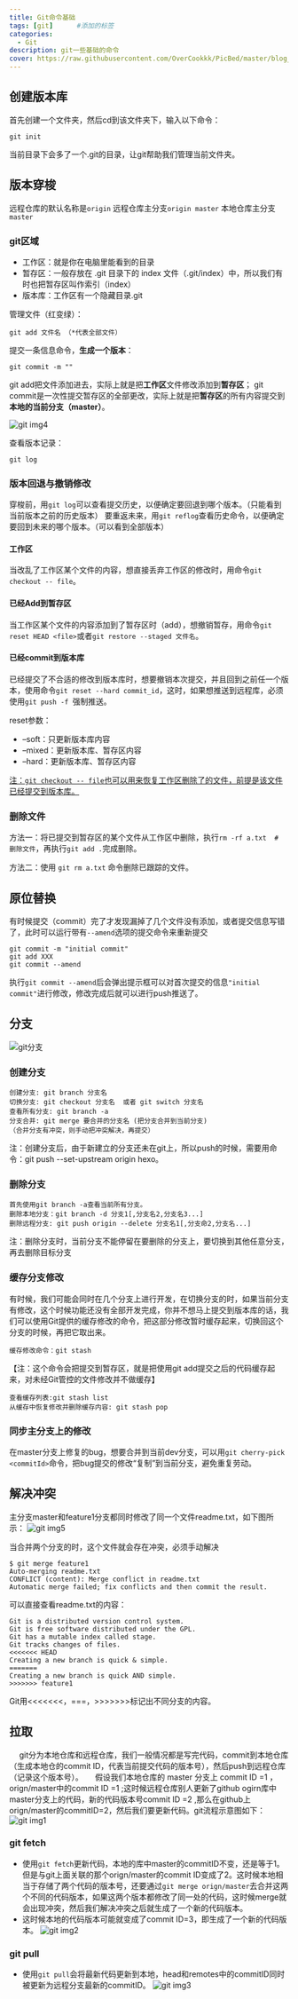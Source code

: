 ```yaml
---
title: Git命令基础
tags: [git]      #添加的标签
categories: 
  - Git
description: git一些基础的命令
cover: https://raw.githubusercontent.com/OverCookkk/PicBed/master/blog_cover_images/00753-1559494136.png
---
```


## 创建版本库
首先创建一个文件夹，然后cd到该文件夹下，输入以下命令：
```text
git init
```
当前目录下会多了一个.git的目录，让git帮助我们管理当前文件夹。



## 版本穿梭

远程仓库的默认名称是`origin`
远程仓库主分支`origin master`
本地仓库主分支`master`

### git区域

- 工作区：就是你在电脑里能看到的目录
- 暂存区：一般存放在 .git 目录下的 index 文件（.git/index）中，所以我们有时也把暂存区叫作索引（index）
- 版本库：工作区有一个隐藏目录.git

管理文件（红变绿）：

```text
git add 文件名	（*代表全部文件）
```

提交一条信息命令，**生成一个版本**：

```text
git commit -m ""
```

git add把文件添加进去，实际上就是把**工作区**文件修改添加到**暂存区**；
git commit是一次性提交暂存区的全部更改，实际上就是把**暂存区**的所有内容提交到**本地的当前分支（master）**。

![git img4](https://raw.githubusercontent.com/OverCookkk/PicBed/master/blogImg/git%20img4.png)



查看版本记录：

```text
git log
```






### 版本回退与撤销修改

穿梭前，用`git log`可以查看提交历史，以便确定要回退到哪个版本。（只能看到当前版本之前的历史版本）
要重返未来，用`git reflog`查看历史命令，以便确定要回到未来的哪个版本。（可以看到全部版本）

#### 工作区

当改乱了工作区某个文件的内容，想直接丢弃工作区的修改时，用命令`git checkout -- file`。

#### 已经Add到暂存区

当工作区某个文件的内容添加到了暂存区时（add），想撤销暂存，用命令`git reset HEAD <file>`或者`git restore --staged 文件名`。

#### 已经commit到版本库

已经提交了不合适的修改到版本库时，想要撤销本次提交，并且回到之前任一个版本，使用命令`git reset --hard commit_id`，这时，如果想推送到远程库，必须使用`git push -f `强制推送。

reset参数：

- –soft：只更新版本库内容
- –mixed：更新版本库、暂存区内容
- –hard：更新版本库、暂存区内容

<u>注：`git checkout -- file`也可以用来恢复工作区删除了的文件，前提是该文件已经提交到版本库。</u>



### 删除文件

方法一：将已提交到暂存区的某个文件从工作区中删除，执行`rm -rf a.txt  # 删除文件`，再执行`git add .`完成删除。

方法二：使用 `git rm a.txt` 命令删除已跟踪的文件。



## 原位替换

有时候提交（commit）完了才发现漏掉了几个文件没有添加，或者提交信息写错了，此时可以运行带有`--amend`选项的提交命令来重新提交

```text
git commit -m "initial commit"
git add XXX
git commit --amend
```

执行`git commit --amend`后会弹出提示框可以对首次提交的信息`"initial commit"`进行修改，修改完成后就可以进行push推送了。





## 分支

![git分支](https://raw.githubusercontent.com/OverCookkk/PicBed/master/blogImg/git%E5%88%86%E6%94%AF.png)

### 创建分支

```text
创建分支: git branch 分支名
切换分支: git checkout 分支名  或者 git switch 分支名
查看所有分支: git branch -a
分支合并: git merge 要合并的分支名 (把分支合并到当前分支)
（合并分支有冲突，则手动把冲突解决，再提交）
```

注：创建分支后，由于新建立的分支还未在git上，所以push的时候，需要用命令：git push --set-upstream origin hexo。



### 删除分支

```text
首先使用git branch -a查看当前所有分支。
删除本地分支：git branch -d 分支1[,分支名2,分支名3...]
删除远程分支: git push origin --delete 分支名1[,分支命2,分支名...]
```

注：删除分支时，当前分支不能停留在要删除的分支上，要切换到其他任意分支，再去删除目标分支



### 缓存分支修改

​		有时候，我们可能会同时在几个分支上进行开发，在切换分支的时，如果当前分支有修改，这个时候功能还没有全部开发完成，你并不想马上提交到版本库的话，我们可以使用Git提供的缓存修改的命令，把这部分修改暂时缓存起来，切换回这个分支的时候，再把它取出来。

```text
缓存修改命令：git stash 
```
【注：这个命令会把提交到暂存区，就是把使用git add提交之后的代码缓存起来，对未经Git管控的文件修改并不做缓存】
```text
查看缓存列表:git stash list
从缓存中恢复修改并删除缓存内容: git stash pop
```

### 同步主分支上的修改
在master分支上修复的bug，想要合并到当前dev分支，可以用`git cherry-pick <commitId>`命令，把bug提交的修改“复制”到当前分支，避免重复劳动。



## 解决冲突

主分支master和feature1分支都同时修改了同一个文件readme.txt，如下图所示：
![git img5](https://raw.githubusercontent.com/OverCookkk/PicBed/master/blogImg/git%20img5.png)

当合并两个分支的时，这个文件就会存在冲突，必须手动解决
```text
$ git merge feature1
Auto-merging readme.txt
CONFLICT (content): Merge conflict in readme.txt
Automatic merge failed; fix conflicts and then commit the result.
```
可以直接查看readme.txt的内容：
```text
Git is a distributed version control system.
Git is free software distributed under the GPL.
Git has a mutable index called stage.
Git tracks changes of files.
<<<<<<< HEAD
Creating a new branch is quick & simple.
=======
Creating a new branch is quick AND simple.
>>>>>>> feature1
```
Git用<<<<<<<，===，>>>>>>>标记出不同分支的内容。




## 拉取

&emsp; git分为本地仓库和远程仓库，我们一般情况都是写完代码，commit到本地仓库（生成本地仓的commit ID，代表当前提交代码的版本号），然后push到远程仓库（记录这个版本号）。
&emsp; 假设我们本地仓库的 master 分支上 commit ID =1 ，orign/master中的commit ID =1 ;这时候远程仓库别人更新了github ogirn库中master分支上的代码，新的代码版本号commit ID =2 ,那么在github上 orign/master的commitID=2，然后我们要更新代码。git流程示意图如下：
![git img1](https://raw.githubusercontent.com/OverCookkk/PicBed/master/blogImg/git%20img1.png)

### git fetch
- 使用`git fetch`更新代码，本地的库中master的commitID不变，还是等于1。但是与git上面关联的那个orign/master的commit ID变成了2。这时候本地相当于存储了两个代码的版本号，还要通过`git merge orign/master`去合并这两个不同的代码版本，如果这两个版本都修改了同一处的代码，这时候merge就会出现冲突，然后我们解决冲突之后就生成了一个新的代码版本。
- 这时候本地的代码版本可能就变成了commit ID=3，即生成了一个新的代码版本。
![git img2](https://raw.githubusercontent.com/OverCookkk/PicBed/master/blogImg/git%20img2.png)

### git pull
- 使用`git pull`会将最新代码更新到本地，head和remotes中的commitID同时被更新为远程分支最新的commitID。
![git img3](https://raw.githubusercontent.com/OverCookkk/PicBed/master/blogImg/git%20img3.png)
